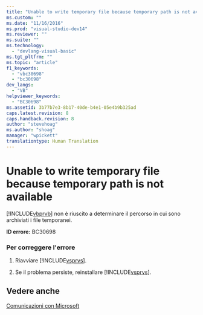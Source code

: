 ```yaml
---
title: "Unable to write temporary file because temporary path is not available | Microsoft Docs"
ms.custom: ""
ms.date: "11/16/2016"
ms.prod: "visual-studio-dev14"
ms.reviewer: ""
ms.suite: ""
ms.technology: 
  - "devlang-visual-basic"
ms.tgt_pltfrm: ""
ms.topic: "article"
f1_keywords: 
  - "vbc30698"
  - "bc30698"
dev_langs: 
  - "VB"
helpviewer_keywords: 
  - "BC30698"
ms.assetid: 3b77b7e3-8b17-40de-b4e1-05e4b9b325ad
caps.latest.revision: 8
caps.handback.revision: 8
author: "stevehoag"
ms.author: "shoag"
manager: "wpickett"
translationtype: Human Translation
---
```

# Unable to write temporary file because temporary path is not available
[!INCLUDE[vbprvb](../../../csharp/programming-guide/concepts/linq/includes/vbprvb_md.md)] non è riuscito a determinare il percorso in cui sono archiviati i file temporanei.  
  
 **ID errore:** BC30698  
  
### Per correggere l'errore  
  
1.  Riavviare [!INCLUDE[vsprvs](../../../csharp/includes/vsprvs_md.md)].  
  
2.  Se il problema persiste, reinstallare [!INCLUDE[vsprvs](../../../csharp/includes/vsprvs_md.md)].  
  
## Vedere anche  
 [Comunicazioni con Microsoft](/visual-studio/ide/talk-to-us)
